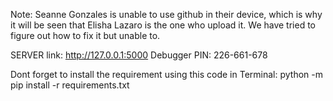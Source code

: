 Note: Seanne Gonzales is unable to use github in their device, which is why it will be seen that Elisha Lazaro is the one who upload it. We have tried to figure out how to fix it but unable to.

SERVER link: http://127.0.0.1:5000 
Debugger PIN: 226-661-678


Dont forget to install the requirement using this code in Terminal: 
python -m pip install -r requirements.txt